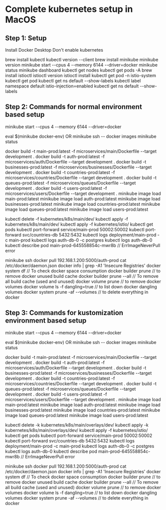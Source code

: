 # Complete kubernetes setup in MacOS

## Step 1: Setup

Install Docker Desktop
Don't enable kubernetes

brew install kubectl
kubectl version --client
brew install minikube
minikube version
minikube start --cpus 4 --memory 6144 --driver=docker
minikube status
minikube dashboard
kubectl get nodes
kubectl get pods -A
brew install istioctl
istioctl version
istioctl install
kubectl get pod -n istio-system
kubectl get pod
kubectl get ns default --show-labels
kubectl label namespace default istio-injection=enabled
kubectl get ns default --show-labels

## Step 2: Commands for normal environment based setup

minikube start --cpus 4 --memory 6144 --driver=docker

eval $(minikube docker-env) OR minikube ssh -- docker images
minikube status

docker build -t main-prod:latest -f microservices/main/Dockerfile --target development .
docker build -t auth-prod:latest -f microservices/auth/Dockerfile --target development .
docker build -t businesses-prod:latest -f microservices/businesses/Dockerfile --target development .
docker build -t countries-prod:latest -f microservices/countries/Dockerfile --target development .
docker build -t queues-prod:latest -f microservices/queues/Dockerfile --target development .
docker build -t users-prod:latest -f microservices/users/Dockerfile --target development .
minikube image load main-prod:latest
minikube image load auth-prod:latest
minikube image load businesses-prod:latest
minikube image load countries-prod:latest
minikube image load queues-prod:latest
minikube image load users-prod:latest

kubectl delete -f kubernetes/k8s/main/dev/
kubectl apply -f kubernetes/k8s/main/dev/
kubectl apply -f kubernetes/istio/
kubectl get pods
kubectl port-forward service/main-prod 50002:50002
kubectl port-forward svc/countries-db 5432:5432
kubectl logs deployment/main-prod -c main-prod
kubectl logs auth-db-0 -c postgres
kubectl logs auth-db-0
kubectl describe pod main-prod-645558854c-mwr8b // ErrImageNeverPull error

minikube ssh
docker pull 192.168.1.200:5000/auth-prod
cat /etc/docker/daemon.json
docker info | grep -A1 'Insecure Registries'
docker system df // To check docker space consumption
docker builder prune // to remove docker unused build cache
docker builder prune --all // To remove all build cache (used and unused)
docker volume prune // to remove docker volumes
docker volume ls -f dangling=true // to list down docker dangling volumes
docker system prune -af --volumes // to delete everything in docker


## Step 3: Commands for kustomization environment based setup

minikube start --cpus 4 --memory 6144 --driver=docker

eval $(minikube docker-env) OR minikube ssh -- docker images
minikube status

docker build -t main-prod:latest -f microservices/main/Dockerfile --target development .
docker build -t auth-prod:latest -f microservices/auth/Dockerfile --target development .
docker build -t businesses-prod:latest -f microservices/businesses/Dockerfile --target development .
docker build -t countries-prod:latest -f microservices/countries/Dockerfile --target development .
docker build -t queues-prod:latest -f microservices/queues/Dockerfile --target development .
docker build -t users-prod:latest -f microservices/users/Dockerfile --target development .
minikube image load main-prod:latest
minikube image load auth-prod:latest
minikube image load businesses-prod:latest
minikube image load countries-prod:latest
minikube image load queues-prod:latest
minikube image load users-prod:latest

kubectl delete -k kubernetes/k8s/main/overlays/dev/
kubectl apply -k kubernetes/k8s/main/overlays/dev/
kubectl apply -f kubernetes/istio/
kubectl get pods
kubectl port-forward service/main-prod 50002:50002
kubectl port-forward svc/countries-db 5432:5432
kubectl logs deployment/main-prod -c main-prod
kubectl logs auth-db-0 -c postgres
kubectl logs auth-db-0
kubectl describe pod main-prod-645558854c-mwr8b // ErrImageNeverPull error

minikube ssh
docker pull 192.168.1.200:5000/auth-prod
cat /etc/docker/daemon.json
docker info | grep -A1 'Insecure Registries'
docker system df // To check docker space consumption
docker builder prune // to remove docker unused build cache
docker builder prune --all // To remove all build cache (used and unused)
docker volume prune // to remove docker volumes
docker volume ls -f dangling=true // to list down docker dangling volumes
docker system prune -af --volumes // to delete everything in docker
